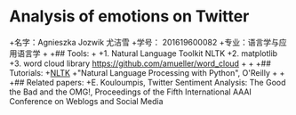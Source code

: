 # Analysis of emotions on Twitter
 +名字：Agnieszka Jozwik 尤洁雪
 +学号： 201619600082
 +专业：语言学与应用语言学
 +
 +## Tools: 
 +
 +1. Natural Language Toolkit NLTK 
 +2. matplotlib
 +3. word cloud library https://github.com/amueller/word_cloud
 +
 +
 +## Tutorials:
 +[NLTK](http://www.nltk.org)
 +"Natural Language Processing with Python", O'Reilly
 +
 +
 +## Related papers:
 +E. Kouloumpis, Twitter Sentiment Analysis: The Good the Bad and the OMG!, Proceedings of the Fifth International AAAI Conference on Weblogs and Social Media

